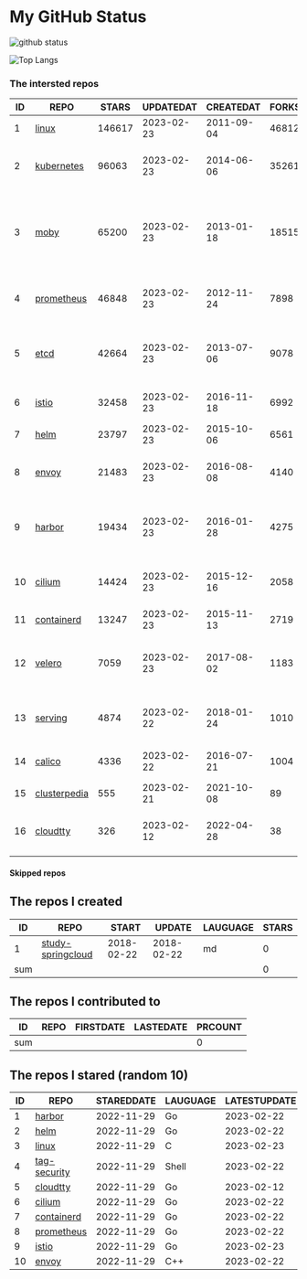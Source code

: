 # My GitHub Status

<img src="https://github-readme-stats-1.yihong0618.vercel.app/api?username=daoqingniu&show_icons=true&&&hide_title=true&count_private=true" alt="github status" />

![Top Langs](https://github-readme-stats-1.yihong0618.vercel.app/api/top-langs/?username=daoqingniu&layout=compact)

<!--START_SECTION:github_repos-->
### The intersted repos
| ID |                              REPO                               | STARS  | UPDATEDAT  | CREATEDAT  | FORKSCOUNT |                                              DESCRIPTIONS                                              |
|----|-----------------------------------------------------------------|--------|------------|------------|------------|--------------------------------------------------------------------------------------------------------|
|  1 | [linux](https://github.com/torvalds/linux)                      | 146617 | 2023-02-23 | 2011-09-04 |      46812 | Linux kernel source tree                                                                               |
|  2 | [kubernetes](https://github.com/kubernetes/kubernetes)          |  96063 | 2023-02-23 | 2014-06-06 |      35261 | Production-Grade Container Scheduling and Management                                                   |
|  3 | [moby](https://github.com/moby/moby)                            |  65200 | 2023-02-23 | 2013-01-18 |      18515 | Moby Project - a collaborative project for the container ecosystem to assemble container-based systems |
|  4 | [prometheus](https://github.com/prometheus/prometheus)          |  46848 | 2023-02-23 | 2012-11-24 |       7898 | The Prometheus monitoring system and time series database.                                             |
|  5 | [etcd](https://github.com/etcd-io/etcd)                         |  42664 | 2023-02-23 | 2013-07-06 |       9078 | Distributed reliable key-value store for the most critical data of a distributed system                |
|  6 | [istio](https://github.com/istio/istio)                         |  32458 | 2023-02-23 | 2016-11-18 |       6992 | Connect, secure, control, and observe services.                                                        |
|  7 | [helm](https://github.com/helm/helm)                            |  23797 | 2023-02-23 | 2015-10-06 |       6561 | The Kubernetes Package Manager                                                                         |
|  8 | [envoy](https://github.com/envoyproxy/envoy)                    |  21483 | 2023-02-23 | 2016-08-08 |       4140 | Cloud-native high-performance edge/middle/service proxy                                                |
|  9 | [harbor](https://github.com/goharbor/harbor)                    |  19434 | 2023-02-23 | 2016-01-28 |       4275 | An open source trusted cloud native registry project that stores, signs, and scans content.            |
| 10 | [cilium](https://github.com/cilium/cilium)                      |  14424 | 2023-02-23 | 2015-12-16 |       2058 | eBPF-based Networking, Security, and Observability                                                     |
| 11 | [containerd](https://github.com/containerd/containerd)          |  13247 | 2023-02-23 | 2015-11-13 |       2719 | An open and reliable container runtime                                                                 |
| 12 | [velero](https://github.com/vmware-tanzu/velero)                |   7059 | 2023-02-23 | 2017-08-02 |       1183 | Backup and migrate Kubernetes applications and their persistent volumes                                |
| 13 | [serving](https://github.com/knative/serving)                   |   4874 | 2023-02-22 | 2018-01-24 |       1010 | Kubernetes-based, scale-to-zero, request-driven compute                                                |
| 14 | [calico](https://github.com/projectcalico/calico)               |   4336 | 2023-02-22 | 2016-07-21 |       1004 | Cloud native networking and network security                                                           |
| 15 | [clusterpedia](https://github.com/clusterpedia-io/clusterpedia) |    555 | 2023-02-21 | 2021-10-08 |         89 | The Encyclopedia of Kubernetes clusters                                                                |
| 16 | [cloudtty](https://github.com/cloudtty/cloudtty)                |    326 | 2023-02-12 | 2022-04-28 |         38 | A Friendly Kubernetes CloudShell (Web Terminal) !                                                      |



#### Skipped repos
<!--END_SECTION:github_repos-->

<!--START_SECTION:my_github-->
## The repos I created
| ID  |                                 REPO                                 |   START    |   UPDATE   | LAUGUAGE | STARS |
|-----|----------------------------------------------------------------------|------------|------------|----------|-------|
|   1 | [study-springcloud](https://github.com/daoqingniu/study-springcloud) | 2018-02-22 | 2018-02-22 | md       |     0 |
| sum |                                                                      |            |            |          |     0 |

## The repos I contributed to
| ID  | REPO | FIRSTDATE | LASTEDATE | PRCOUNT |
|-----|------|-----------|-----------|---------|
| sum |      |           |           |       0 |

## The repos I stared (random 10)
| ID |                          REPO                          | STAREDDATE | LAUGUAGE | LATESTUPDATE |
|----|--------------------------------------------------------|------------|----------|--------------|
|  1 | [harbor](https://github.com/goharbor/harbor)           | 2022-11-29 | Go       | 2023-02-22   |
|  2 | [helm](https://github.com/helm/helm)                   | 2022-11-29 | Go       | 2023-02-22   |
|  3 | [linux](https://github.com/torvalds/linux)             | 2022-11-29 | C        | 2023-02-23   |
|  4 | [tag-security](https://github.com/cncf/tag-security)   | 2022-11-29 | Shell    | 2023-02-22   |
|  5 | [cloudtty](https://github.com/cloudtty/cloudtty)       | 2022-11-29 | Go       | 2023-02-12   |
|  6 | [cilium](https://github.com/cilium/cilium)             | 2022-11-29 | Go       | 2023-02-22   |
|  7 | [containerd](https://github.com/containerd/containerd) | 2022-11-29 | Go       | 2023-02-22   |
|  8 | [prometheus](https://github.com/prometheus/prometheus) | 2022-11-29 | Go       | 2023-02-22   |
|  9 | [istio](https://github.com/istio/istio)                | 2022-11-29 | Go       | 2023-02-23   |
| 10 | [envoy](https://github.com/envoyproxy/envoy)           | 2022-11-29 | C++      | 2023-02-22   |

<!--END_SECTION:my_github-->
